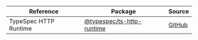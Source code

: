 | Reference | Package | Source |
|---|---|---|
|TypeSpec HTTP Runtime|[@typespec/ts-http-runtime](https://www.npmjs.com/package/@typespec/ts-http-runtime)|[GitHub](https://github.com/Azure/azure-sdk-for-js/blob/main/sdk/core/ts-http-runtime)|
